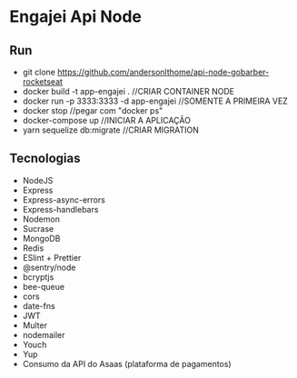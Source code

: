 # Engajei Api Node

## Run
 - git clone https://github.com/andersonlthome/api-node-gobarber-rocketseat
 - docker build -t app-engajei .  //CRIAR CONTAINER NODE
 - docker run -p 3333:3333 -d app-engajei //SOMENTE A PRIMEIRA VEZ
 - docker stop <id container> //pegar com "docker ps"
 - docker-compose up //INICIAR A APLICAÇÃO
 - yarn sequelize db:migrate //CRIAR MIGRATION

## Tecnologias

 - NodeJS
 - Express
 - Express-async-errors
 - Express-handlebars
 - Nodemon
 - Sucrase
 - MongoDB
 - Redis
 - ESlint + Prettier
 - @sentry/node
 - bcryptjs
 - bee-queue
 - cors
 - date-fns
 - JWT
 - Multer
 - nodemailer
 - Youch
 - Yup
 - Consumo da API do Asaas (plataforma de pagamentos)

